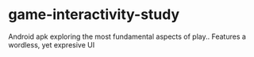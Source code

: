 # game-interactivity-study
Android apk exploring the most fundamental aspects of play.. Features a wordless, yet expresive UI
